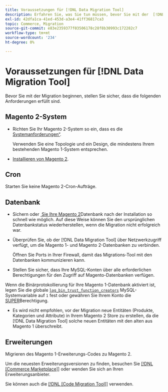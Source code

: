 ```yaml
---
title: Voraussetzungen für [!DNL Data Migration Tool]
description: Erfahren Sie, was Sie tun müssen, bevor Sie mit der  [!DNL Data Migration Tool] zur Datenübertragung zwischen Magento 1 und Magento 2 beginnen.
exl-id: 42dfa1ca-41ed-453d-a3e4-41ff36817ca3
topic: Commerce, Migration
source-git-commit: e83e2359377f03506178c28f8b30993c172282c7
workflow-type: tm+mt
source-wordcount: '234'
ht-degree: 0%

---
```


# Voraussetzungen für [!DNL Data Migration Tool]

Bevor Sie mit der Migration beginnen, stellen Sie sicher, dass die folgenden Anforderungen erfüllt sind.

## Magento 2-System

* Richten Sie Ihr Magento 2-System so ein, dass es die [Systemanforderungen“ &#x200B;](../../installation/system-requirements.md).

  Verwenden Sie eine Topologie und ein Design, die mindestens Ihrem bestehenden Magento 1-System entsprechen.

* [Installieren von Magento 2](../../installation/overview.md).

## Cron

Starten Sie keine Magento 2-Cron-Aufträge.

## Datenbank

* Sichern oder [&#x200B; Sie Ihre Magento 2](https://dev.mysql.com/doc/refman/8.0/en/mysqldump.html)Datenbank nach der Installation so schnell wie möglich. Auf diese Weise können Sie den ursprünglichen Datenbankstatus wiederherstellen, wenn die Migration nicht erfolgreich war.

* Überprüfen Sie, ob der [!DNL Data Migration Tool] über Netzwerkzugriff verfügt, um die Magento 1- und Magento 2-Datenbanken zu verbinden.

  Öffnen Sie Ports in Ihrer Firewall, damit das Migrations-Tool mit den Datenbanken kommunizieren kann.

* Stellen Sie sicher, dass Ihre MySQL-Konten über alle erforderlichen Berechtigungen für den Zugriff auf Magento-Datenbanken verfügen.

Wenn die Binärprotokollierung für Ihre Magento 1-Datenbank aktiviert ist, legen Sie die globale [`log_bin_trust_function_creators`](https://dev.mysql.com/doc/refman/5.7/en/server-system-variables.html#sysvar_log_bin_trust_function_creators) MySQL-Systemvariable auf `1` fest oder gewähren Sie Ihrem Konto die [SUPER](https://dev.mysql.com/doc/refman/5.7/en/privileges-provided.html#priv_super)Berechtigung.

* Es wird nicht empfohlen, vor der Migration neue Entitäten (Produkte, Kategorien und Attribute) in Ihrem Magento 2 Store zu erstellen, da die [!DNL Data Migration Tool] solche neuen Entitäten mit den alten aus Magento 1 überschreibt.

## Erweiterungen

Migrieren des Magento 1-Erweiterungs-Codes zu Magento 2.

Um die neuesten Erweiterungsversionen zu finden, besuchen Sie [[!DNL [Commerce Marketplace]]](https://marketplace.magento.com/) oder wenden Sie sich an Ihren Erweiterungsanbieter.

Sie können auch die [[!DNL [Code Migration Tool]]](https://github.com/magento-commerce/code-migration/blob/develop/README.md) verwenden.
